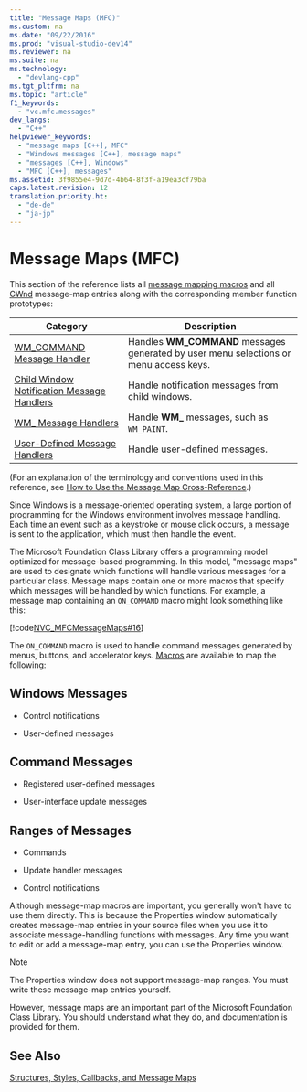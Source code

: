 ```yaml
---
title: "Message Maps (MFC)"
ms.custom: na
ms.date: "09/22/2016"
ms.prod: "visual-studio-dev14"
ms.reviewer: na
ms.suite: na
ms.technology: 
  - "devlang-cpp"
ms.tgt_pltfrm: na
ms.topic: "article"
f1_keywords: 
  - "vc.mfc.messages"
dev_langs: 
  - "C++"
helpviewer_keywords: 
  - "message maps [C++], MFC"
  - "Windows messages [C++], message maps"
  - "messages [C++], Windows"
  - "MFC [C++], messages"
ms.assetid: 3f9855e4-9d7d-4b64-8f3f-a19ea3cf79ba
caps.latest.revision: 12
translation.priority.ht: 
  - "de-de"
  - "ja-jp"
---
```

# Message Maps (MFC)
This section of the reference lists all [message mapping macros](../vs140/message-map-macros--mfc-.md) and all [CWnd](../vs140/cwnd-class.md) message-map entries along with the corresponding member function prototypes:  
  
|Category|Description|  
|--------------|-----------------|  
|[WM_COMMAND Message Handler](../vs140/wm_command-message-handler.md)|Handles **WM_COMMAND** messages generated by user menu selections or menu access keys.|  
|[Child Window Notification Message Handlers](../vs140/child-window-notification-message-handlers.md)|Handle notification messages from child windows.|  
|[WM_ Message Handlers](../vs140/handlers-for-wm_-messages.md)|Handle **WM_** messages, such as `WM_PAINT`.|  
|[User-Defined Message Handlers](../vs140/user-defined-handlers.md)|Handle user-defined messages.|  
  
 (For an explanation of the terminology and conventions used in this reference, see [How to Use the Message Map Cross-Reference](../vs140/how-to--use-the-message-map-cross-reference.md).)  
  
 Since Windows is a message-oriented operating system, a large portion of programming for the Windows environment involves message handling. Each time an event such as a keystroke or mouse click occurs, a message is sent to the application, which must then handle the event.  
  
 The Microsoft Foundation Class Library offers a programming model optimized for message-based programming. In this model, "message maps" are used to designate which functions will handle various messages for a particular class. Message maps contain one or more macros that specify which messages will be handled by which functions. For example, a message map containing an `ON_COMMAND` macro might look something like this:  
  
 [!code[NVC_MFCMessageMaps#16](../vs140/codesnippet/CPP/message-maps--mfc-_1.cpp)]  
  
 The `ON_COMMAND` macro is used to handle command messages generated by menus, buttons, and accelerator keys. [Macros](../vs140/message-map-macros--mfc-.md) are available to map the following:  
  
## Windows Messages  
  
-   Control notifications  
  
-   User-defined messages  
  
## Command Messages  
  
-   Registered user-defined messages  
  
-   User-interface update messages  
  
## Ranges of Messages  
  
-   Commands  
  
-   Update handler messages  
  
-   Control notifications  
  
 Although message-map macros are important, you generally won't have to use them directly. This is because the Properties window automatically creates message-map entries in your source files when you use it to associate message-handling functions with messages. Any time you want to edit or add a message-map entry, you can use the Properties window.  
  
> [!NOTE]
>  The Properties window does not support message-map ranges. You must write these message-map entries yourself.  
  
 However, message maps are an important part of the Microsoft Foundation Class Library. You should understand what they do, and documentation is provided for them.  
  
## See Also  
 [Structures, Styles, Callbacks, and Message Maps](../vs140/structures--styles--callbacks--and-message-maps.md)